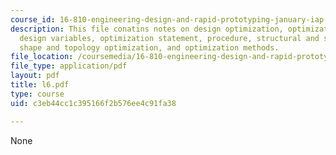 ```yaml
---
course_id: 16-810-engineering-design-and-rapid-prototyping-january-iap-2005
description: This file conatins notes on design optimization, optimization concepts,
  design variables, optimization statement, procedure, structural and size optimization,
  shape and topology optimization, and optimization methods.
file_location: /coursemedia/16-810-engineering-design-and-rapid-prototyping-january-iap-2005/c3eb44cc1c395166f2b576ee4c91fa38_l6.pdf
file_type: application/pdf
layout: pdf
title: l6.pdf
type: course
uid: c3eb44cc1c395166f2b576ee4c91fa38

---
```

None